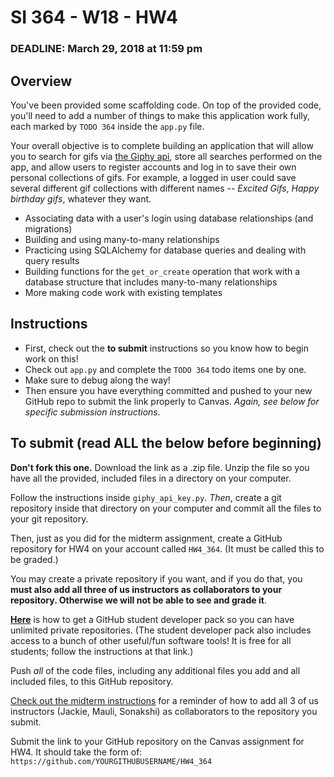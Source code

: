 # SI 364 - W18 - HW4

### DEADLINE: March 29, 2018 at 11:59 pm

## Overview

You've been provided some scaffolding code. On top of the provided code, you'll need to add a number of things to make this application work fully, each marked by `TODO 364` inside the `app.py` file.

Your overall objective is to complete building an application that will allow you to search for gifs via [the Giphy api](urltba.com), store all searches performed on the app, and allow users to register accounts and log in to save their own personal collections of gifs. For example, a logged in user could save several different gif collections with different names -- *Excited Gifs*, *Happy birthday gifs*, whatever they want.

* Associating data with a user's login using database relationships (and migrations)
* Building and using many-to-many relationships
* Practicing using SQLAlchemy for database queries and dealing with query results
* Building functions for the `get_or_create` operation that work with a database structure that includes many-to-many relationships
* More making code work with existing templates

## Instructions

* First, check out the **to submit** instructions so you know how to begin work on this!
* Check out `app.py` and complete the `TODO 364` todo items one by one.
* Make sure to debug along the way!
* Then ensure you have everything committed and pushed to your new GitHub repo to submit the link properly to Canvas. *Again, see below for specific submission instructions.*

## To submit (read ALL the below before beginning)

**Don't fork this one.** Download the link as a .zip file. Unzip the file so you have all the provided, included files in a directory on your computer.

Follow the instructions inside `giphy_api_key.py`. *Then*, create a git repository inside that directory on your computer and commit all the files to your git repository.

Then, just as you did for the midterm assignment, create a GitHub repository for HW4 on your account called `HW4_364`. (It must be called this to be graded.)

You may create a private repository if you want, and if you do that, you **must also add all three of us instructors as collaborators to your repository. Otherwise we will not be able to see and grade it**.

**[Here](https://help.github.com/articles/applying-for-a-student-developer-pack/)** is how to get a GitHub student developer pack so you can have unlimited private repositories. (The student developer pack also includes access to a bunch of other useful/fun software tools! It is free for all students; follow the instructions at that link.)

Push *all* of the code files, including any additional files you add and all included files, to this GitHub repository.

[Check out the midterm instructions](https://github.com/SI364-Winter2018/Midterm-Instructions) for a reminder of how to add all 3 of us instructors (Jackie, Mauli, Sonakshi) as collaborators to the repository you submit.

Submit the link to your GitHub repository on the Canvas assignment for HW4. It should take the form of: `https://github.com/YOURGITHUBUSERNAME/HW4_364`
